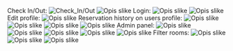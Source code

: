 

Check In/Out: ![Check_In/Out](ProjectImg/Screenshot_1.png)  ![Opis slike](ProjectImg/Screenshot_2.png) Login: ![Opis slike](ProjectImg/Screenshot_3.png) ![Opis slike](ProjectImg/Screenshot_4.png) Edit profile: ![Opis slike](ProjectImg/Screenshot_5.png)
Reservation history on users profile: ![Opis slike](ProjectImg/Screenshot_6.png)
![Opis slike](ProjectImg/Screenshot_7.png)
![Opis slike](ProjectImg/Screenshot_8.png)
![Opis slike](ProjectImg/Screenshot_9.png)
Admin panel: ![Opis slike](ProjectImg/Screenshot_10.png)
![Opis slike](ProjectImg/Screenshot_11.png)
![Opis slike](ProjectImg/Screenshot_12.png)
![Opis slike](ProjectImg/Screenshot_13.png)
![Opis slike](ProjectImg/Screenshot_14.png)
Filter rooms: ![Opis slike](ProjectImg/Screenshot_15.png)
![Opis slike](ProjectImg/Screenshot_16.png)
![Opis slike](ProjectImg/Screenshot_17.png)


